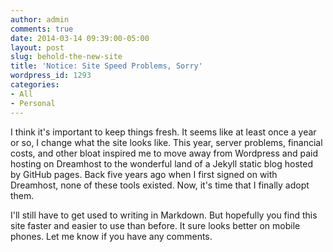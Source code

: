 ```yaml
---
author: admin
comments: true
date: 2014-03-14 09:39:00-05:00
layout: post
slug: behold-the-new-site
title: 'Notice: Site Speed Problems, Sorry'
wordpress_id: 1293
categories:
- All
- Personal
---
```


I think it's important to keep things fresh.  It seems like at least once a year or so, I change what the site looks like.  This year, server problems, financial costs, and other bloat inspired me to move away from Wordpress and paid hosting on Dreamhost to the wonderful land of a Jekyll static blog hosted by GitHub pages.  Back five years ago when I first signed on with Dreamhost, none of these tools existed.  Now, it's time that I finally adopt them.

I'll still have to get used to writing in Markdown.  But hopefully you find this site faster and easier to use than before.  It sure looks better on mobile phones.  Let me know if you have any comments.